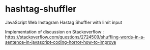 # hashtag-shuffler
JavaScript Web Instagram Hastag Shuffler with limit input

Implementation of discussion on Stackoverflow :
https://stackoverflow.com/questions/2724509/shuffling-words-in-a-sentence-in-javascript-coding-horror-how-to-improve
